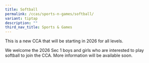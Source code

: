 ```yaml
---
title: Softball
permalink: /ccas/sports-n-games/softball/
variant: tiptap
description: ""
third_nav_title: Sports & Games
---
```

<p>This is a new CCA that will be starting in 2026 for all levels.</p>
<p>We welcome the 2026 Sec 1 boys and girls who are interested to play softball
to join the CCA. More information will be available soon.</p>